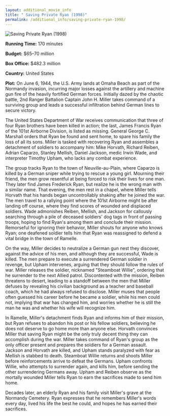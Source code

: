 ```yaml
---
layout: additional_movie_info
title: " Saving Private Ryan (1998)"
permalink: /additional_info/saving-private-ryan-1998/
---
```


![ Saving Private Ryan (1998)](https://upload.wikimedia.org/wikipedia/en/thumb/a/ac/Saving_Private_Ryan_poster.jpg/220px-Saving_Private_Ryan_poster.jpg)

**Running Time:** 170 minutes

**Budget:** $65–70 million

**Box Office:** $482.3 million

**Country:** United States

**Plot:** On June 6, 1944, the U.S. Army lands at Omaha Beach as part of the Normandy invasion, incurring major losses against the artillery and machine gun fire of the heavily fortified German forces. Initially dazed by the chaotic battle, 2nd Ranger Battalion Captain John H. Miller takes command of a surviving group and leads a successful infiltration behind German lines to secure victory.

The United States Department of War receives communication that three of four Ryan brothers have been killed in action; the last, James Francis Ryan of the 101st Airborne Division, is listed as missing. General George C. Marshall orders that Ryan be found and sent home, to spare his family the loss of all its sons. Miller is tasked with recovering Ryan and assembles a detachment of soldiers to accompany him: Mike Horvath, Richard Reiben, Adrian Caparzo, Stanley Mellish, Daniel Jackson, medic Irwin Wade, and interpreter Timothy Upham, who lacks any combat experience.

The group tracks Ryan to the town of Neuville-au-Plain, where Caparzo is killed by a German sniper while trying to rescue a young girl. Mourning their friend, the men grow resentful at being forced to risk their lives for one man. They later find James Frederick Ryan, but realize he is the wrong man with a similar name. That evening, the men rest in a chapel, where Miller tells Horvath that his hands began uncontrollably shaking after he joined the war. The men travel to a rallying point where the 101st Airborne might be after landing off course, where they find scores of wounded and displaced soldiers. Wade admonishes Reiben, Mellish, and Jackson for callously searching through a pile of deceased soldiers' dog tags in front of passing troops, hoping to find Ryan's among them and conclude their mission. Remorseful for ignoring their behavior, Miller shouts for anyone who knows Ryan; one deafened soldier tells him that Ryan was reassigned to defend a vital bridge in the town of Ramelle.

On the way, Miller decides to neutralize a German gun nest they discover, against the advice of his men, and although they are successful, Wade is killed. The men prepare to execute a surrendered German soldier in revenge, but Upham intervenes, arguing that they should follow the rules of war. Miller releases the soldier, nicknamed "Steamboat Willie", ordering that he surrender to the next Allied patrol. Discontented with the mission, Reiben threatens to desert, leading to a standoff between the men that Miller defuses by revealing his civilian background as a teacher and baseball coach, which he had always refused to disclose. Miller muses that people often guessed his career before he became a soldier, while his men could not, implying that war has changed him, and worries whether he is still the man he was and whether his wife will recognize him.

In Ramelle, Miller's detachment finds Ryan and informs him of their mission, but Ryan refuses to abandon his post or his fellow soldiers, believing he does not deserve to go home more than anyone else. Horvath convinces Miller that saving Ryan might be the only truly decent thing they can accomplish during the war. Miller takes command of Ryan's group as the only officer present and prepares the soldiers for a German assault. Jackson and Horvath are killed, and Upham stands paralyzed with fear as Mellish is stabbed to death. Steamboat Willie returns and shoots Miller before reinforcements arrive to defeat the Germans. Upham confronts Willie, who attempts to surrender again, and kills him, before sending the other surrendering Germans away. Upham and Reiben observe as the mortally wounded Miller tells Ryan to earn the sacrifices made to send him home.

Decades later, an elderly Ryan and his family visit Miller's grave at the Normandy Cemetery. Ryan expresses that he remembers Miller's words every day, lived his life the best he could, and hopes he has earned their sacrifices.